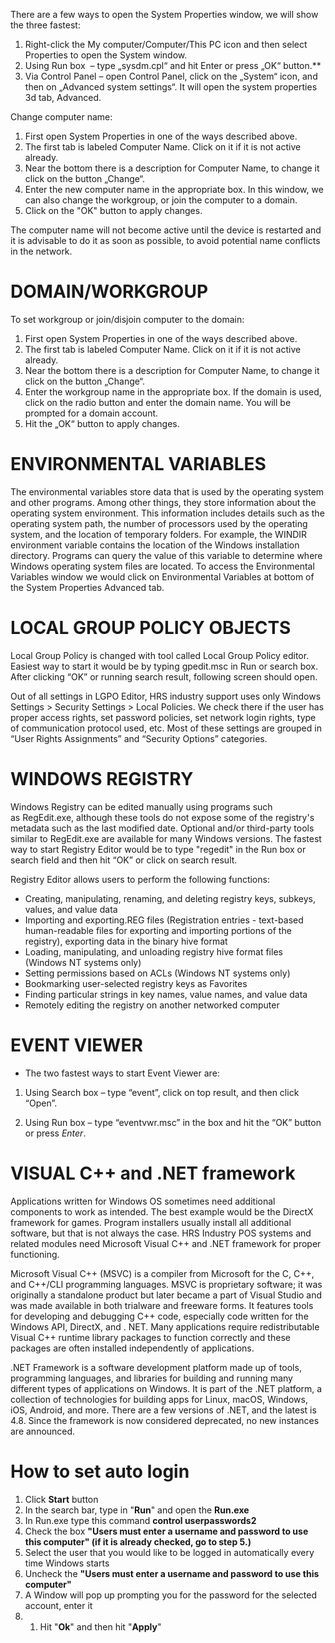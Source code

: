 There are a few ways to open the System Properties window, we will show the three fastest:

1. Right-click the My computer/Computer/This PC icon and then select Properties to open the System window.
2. Using Run box  – type „sysdm.cpl“ and hit Enter or press „OK“ button.\*\*
3. Via Control Panel – open Control Panel, click on the „System“ icon, and then on „Advanced system settings“. It will open the system properties 3d tab, Advanced.

Change computer name:

1. First open System Properties in one of the ways described above.
2. The first tab is labeled Computer Name. Click on it if it is not active already.
3. Near the bottom there is a description for Computer Name, to change it click on the button „Change“.
4. Enter the new computer name in the appropriate box. In this window, we can also change the workgroup, or join the computer to a domain.
5. Click on the "OK" button to apply changes.

The computer name will not become active until the device is restarted and it is advisable to do it as soon as possible, to avoid potential name conflicts in the network.

# **DOMAIN/WORKGROUP**

To set workgroup or join/disjoin computer to the domain:

1. First open System Properties in one of the ways described above.
2. The first tab is labeled Computer Name. Click on it if it is not active already.
3. Near the bottom there is a description for Computer Name, to change it click on the button „Change“.
4. Enter the workgroup name in the appropriate box. If the domain is used, click on the radio button and enter the domain name. You will be prompted for a domain account.
5. Hit the „OK“ button to apply changes.

# **ENVIRONMENTAL VARIABLES**

The environmental variables store data that is used by the operating system and other programs. Among other things, they store information about the operating system environment. This information includes details such as the operating system path, the number of processors used by the operating system, and the location of temporary folders. For example, the WINDIR environment variable contains the location of the Windows installation directory. Programs can query the value of this variable to determine where Windows operating system files are located.
To access the Environmental Variables window we would click on Environmental Variables at bottom of the System Properties Advanced tab.

# **LOCAL GROUP POLICY OBJECTS**

Local Group Policy is changed with tool called Local Group Policy editor. Easiest way to start it would be by typing gpedit.msc in Run or search box. After clicking “OK” or running search result, following screen should open.

Out of all settings in LGPO Editor, HRS industry support uses only Windows Settings > Security Settings > Local Policies. We check there if the user has proper access rights, set password policies, set network login rights, type of communication protocol used, etc. Most of these settings are grouped in “User Rights Assignments” and “Security Options” categories.

# **WINDOWS REGISTRY**

Windows Registry can be edited manually using programs such as RegEdit.exe, although these tools do not expose some of the registry's metadata such as the last modified date. Optional and/or third-party tools similar to RegEdit.exe are available for many Windows versions. The fastest way to start Registry Editor would be to type "regedit" in the Run box or search field and then hit “OK” or click on search result.

Registry Editor allows users to perform the following functions:

- Creating, manipulating, renaming, and deleting registry keys, subkeys, values, and value data
- Importing and exporting.REG files (Registration entries - text-based human-readable files for exporting and importing portions of the registry), exporting data in the binary hive format
- Loading, manipulating, and unloading registry hive format files (Windows NT systems only)
- Setting permissions based on ACLs (Windows NT systems only)
- Bookmarking user-selected registry keys as Favorites
- Finding particular strings in key names, value names, and value data
- Remotely editing the registry on another networked computer

# **EVENT VIEWER**

- The two fastest ways to start Event Viewer are:

1. Using Search box – type “event”, click on top result, and then click “Open”.

2. Using Run box – type “eventvwr.msc” in the box and hit the “OK” button or press *Enter*.

# **VISUAL C++ and .NET framework**

Applications written for Windows OS sometimes need additional components to work as intended. The best example would be the DirectX framework for games. Program installers usually install all additional software, but that is not always the case. HRS Industry POS systems and related modules need Microsoft Visual C++ and .NET framework for proper functioning.

Microsoft Visual C++ (MSVC) is a compiler from Microsoft for the C, C++, and C++/CLI programming languages. MSVC is proprietary software; it was originally a standalone product but later became a part of Visual Studio and was made available in both trialware and freeware forms. It features tools for developing and debugging C++ code, especially code written for the Windows API, DirectX, and . NET. Many applications require redistributable Visual C++ runtime library packages to function correctly and these packages are often installed independently of applications.

.NET Framework is a software development platform made up of tools, programming languages, and libraries for building and running many different types of applications on Windows. It is part of the .NET platform, a collection of technologies for building apps for Linux, macOS, Windows, iOS, Android, and more. There are a few versions of .NET, and the latest is 4.8. Since the framework is now considered deprecated, no new instances are announced.

# **How to set auto login**

1. Click **Start** button
2. In the search bar, type in "**Run**" and open the **Run.exe**
3. In Run.exe type this command **control userpasswords2**
4. Check the box **"Users must enter a username and password to use this computer" (if it is already checked, go to step 5.)**
5. Select the user that you would like to be logged in automatically every time Windows starts
6. Uncheck the **"Users must enter a username and password to use this computer"**
7. A Window will pop up prompting you for the password for the selected account, enter it
8. 1. Hit "**Ok**" and then hit "**Apply**"

